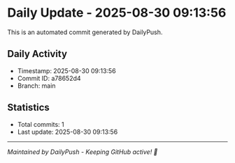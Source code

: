 # Daily Update - 2025-08-30 09:13:56

This is an automated commit generated by DailyPush.

## Daily Activity
- Timestamp: 2025-08-30 09:13:56
- Commit ID: a78652d4
- Branch: main

## Statistics
- Total commits: 1
- Last update: 2025-08-30 09:13:56

---
*Maintained by DailyPush - Keeping GitHub active! 🚀*
